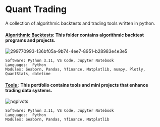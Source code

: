 #  Quant Trading
A collection of algorithmic backtests and trading tools written in python.



#### [Algorithmic Backtests](https://github.com/guzmanwolfrank/QuantTrading/tree/main/Algorithmic%20Backtests): This folder contains algorithmic backtest programs and projects.     

![299770993-136bf05a-9b74-4ee7-8951-b28983e4e3e5](https://github.com/guzmanwolfrank/QuantTrading/assets/29739578/1a35e249-dcd5-45ed-8b8e-326ebc8fefd4)


    Software: Python 3.11, VS Code, Jupyter Notebook
    Languages:  Python
    Modules: Seaborn, Pandas, Yfinance, Matplotlib, numpy, Plotly, QuantStats, datetime


#### [Tools ](https://github.com/guzmanwolfrank/QuantTrading/tree/main/Tools): This portfolio contains tools and mini projects that enhance trading data systems.    

![nqpivots](https://github.com/guzmanwolfrank/QuantTrading/assets/29739578/29695637-1150-4634-8c11-51fba32f7086)


    Software: Python 3.11, VS Code, Jupyter Notebook
    Languages:  Python
    Modules: Seaborn, Pandas, Yfinance, Matplotlib


